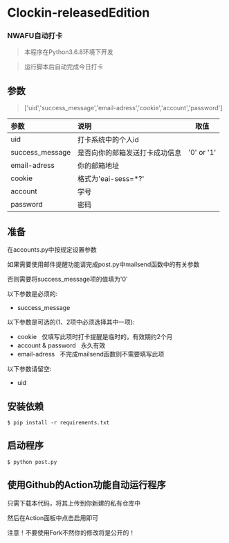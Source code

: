 # Clockin-releasedEdition
### NWAFU自动打卡
> 本程序在Python3.6.8环境下开发

> 运行脚本后自动完成今日打卡


## 参数

> ['uid','success_message','email-adress','cookie','account','password']

| 参数 | 说明 | 取值 |
| :-----| :---- | :---: |
| uid                | 打卡系统中的个人id ||
| success_message    | 是否向你的邮箱发送打卡成功信息 | '0' or '1' |
| email-adress       | 你的邮箱地址 ||
| cookie             | 格式为'eai-sess=*?' ||
| account            | 学号 ||
| password           | 密码 ||

## 准备

在accounts.py中按规定设置参数

如果需要使用邮件提醒功能请完成post.py中mailsend函数中的有关参数

否则需要将success_message项的值填为'0'

以下参数是必须的:

*  success_message

以下参数是可选的(1、2项中必须选择其中一项):

*  cookie &nbsp; 仅填写此项时打卡提醒是临时的，有效期约2个月
*  account & password &nbsp; 永久有效
*  email-adress &nbsp; 不完成mailsend函数则不需要填写此项

以下参数请留空:

*  uid

## 安装依赖

```
$ pip install -r requirements.txt
```

## 启动程序

```
$ python post.py
```

## 使用Github的Action功能自动运行程序

只需下载本代码，将其上传到你新建的私有仓库中

然后在Action面板中点击启用即可

注意！不要使用Fork不然你的修改将是公开的！
